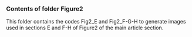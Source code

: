 ### Contents of folder Figure2

This folder contains the codes Fig2_E and Fig2_F-G-H to generate images used in 
sections E and F-H of Figure2 of the main article section.


